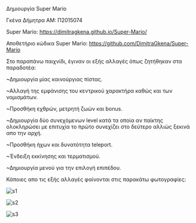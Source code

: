 Δημιουργία Super Mario

Γκένα Δήμητρα
ΑΜ: Π2015074

Super Mario: https://dimitragkena.github.io/Super-Mario/

Αποθετήριο κώδικα Super Mario: https://github.com/DimitraGkena/Super-Mario

Στο παραπάνω παιχνίδι, έγιναν οι εξής αλλαγές όπως ζητήθηκαν στα παραδοτέα:

~Δημιουργία μίας καινούργιας πίστας.

~Αλλαγή της εμφάνισης του κεντρικού χαρακτήρα καθώς και των νομισμάτων.

~Προσθήκη εχθρών, μετρητή ζωών και bonus.

~Δημιουργία δύο συνεχόμενων level κατά τα οποία αν παίκτης ολοκληρώσει με επιτυχία το πρώτο συνεχίζει στο δεύτερο αλλιώς ξεκινά απο την αρχή.

~Προσθήκη ήχων και δυνατότητα teleport.

~Ένδειξη εκκίνησης και τερματισμού.

~Δημιουργία μενού για την επιλογή επιπέδου.


Κάποιες απο τις εξής αλλαγές φαίνονται στις παρακάτω φωτογραφίες: 

![s1](https://user-images.githubusercontent.com/22773897/44390409-dfb79400-a535-11e8-9bd2-03156f29c7be.png)

![s2](https://user-images.githubusercontent.com/22773897/44390447-f5c55480-a535-11e8-93fe-746423d56640.png)

![s3](https://user-images.githubusercontent.com/22773897/44390467-007fe980-a536-11e8-8db1-be72e469ba56.png)
